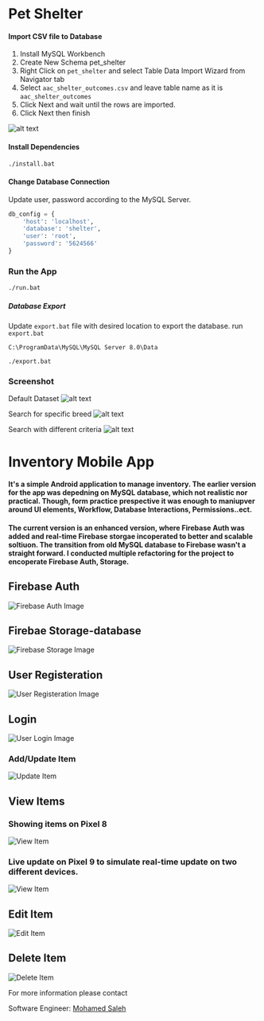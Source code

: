 # Pet Shelter

#### Import CSV file to Database

1.  Install MySQL Workbench
2.  Create New Schema pet_shelter
3.  Right Click on `pet_shelter` and select Table Data Import Wizard from Navigator tab
4.  Select `aac_shelter_outcomes.csv` and leave table name as it is `aac_shelter_outcomes`
5.  Click Next and wait until the rows are imported.
6.  Click Next then finish

![alt text](./screenshot/import.png)

#### Install Dependencies

```sh
./install.bat
```

#### Change Database Connection

Update user, password according to the MySQL Server.

```py
db_config = {
    'host': 'localhost',
    'database': 'shelter',
    'user': 'root',
    'password': '5624566'
}
```

### Run the App

```sh
./run.bat
```

##### Database Export

Update `export.bat` file with desired location to export the database.
run `export.bat`

`C:\ProgramData\MySQL\MySQL Server 8.0\Data`

```
./export.bat
```

### Screenshot

Default Dataset
![alt text](./screenshot/screenshot-01.png)

Search for specific breed
![alt text](./screenshot/screenshot-02.png)

Search with different criteria
![alt text](./screenshot/screenshot-01.png)

# Inventory Mobile App

#### It's a simple Android application to manage inventory. The earlier version for the app was depedning on MySQL database, which not realistic nor practical. Though, form practice prespective it was enough to maniupver around UI elements, Workflow, Database Interactions, Permissions..ect.

#### The current version is an enhanced version, where Firebase Auth was added and real-time Firebase storgae incoperated to better and scalable soltiuon. The transition from old MySQL database to Firebase wasn't a straight forward. I conducted multiple refactoring for the project to encoperate Firebase Auth, Storage.

## Firebase Auth

![Firebase Auth Image](./screenshot/firebase-auth.png)

## Firebae Storage-database

![Firebase Storage Image](./screenshot/firebase-database.png)

## User Registeration

![User Registeration Image](./screenshot/register-user.png)

## Login

![User Login Image](./screenshot/login-user.png)

### Add/Update Item

![Update Item](./screenshot/update-item.png)

## View Items

### Showing items on Pixel 8

![View Item](./screenshot/items-pixel-8.png)

### Live update on Pixel 9 to simulate real-time update on two different devices.

![View Item](./screenshot/items-pixel-9.png)

## Edit Item

![Edit Item](./screenshot/Edit.png)

## Delete Item

![Delete Item](./screenshot/delete-item.png)

For more information please contact

Software Engineer: [Mohamed Saleh](mailto:mohamedsaleh1984@hotmail.com)
